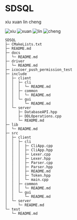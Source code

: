 # SDSQL

xiu xuan lin cheng

![xiu](https://avatars.githubusercontent.com/u/142519894)
![xuan](https://avatars.githubusercontent.com/u/163504589)
![lin](https://avatars.githubusercontent.com/u/175211141)
![cheng](https://avatars.githubusercontent.com/u/163505536)

```
SDSQL
├─ CMakeLists.txt
├─ README.md
├─ docs
│  └─ README.md
├─ driver
│  └─ README.md
├─ icocoer_push_permission_test
├─ include
│  ├─ client
│  │  ├─ cli
│  │  │  └─ README.md
│  │  ├─ common
│  │  │  └─ README.md
│  │  └─ gui
│  │     └─ README.md
│  └─ server
│     ├─ DatabaseAPI.hpp
│     ├─ DDLOperations.cpp
│     └─ README.md
├─ lib
│  └─ README.md
├─ src
│  ├─ client
│  │  ├─ cli
│  │  │  ├─ CliApp.cpp
│  │  │  ├─ CliApp.hpp
│  │  │  ├─ Lexer.cpp
│  │  │  ├─ Lexer.hpp
│  │  │  ├─ Parser.cpp
│  │  │  ├─ Parser.hpp
│  │  │  ├─ README.md
│  │  │  ├─ Token.hpp
│  │  │  └─ main.cpp
│  │  ├─ common
│  │  │  └─ README.md
│  │  └─ gui
│  │     └─ README.md
│  └─ server
│     └─ README.md
└─ test
   └─ README.md

```
